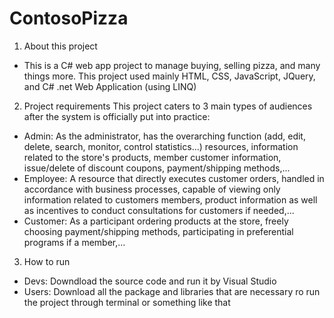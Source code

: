 # ContosoPizza
1. About this project
- This is a C# web app project to manage buying, selling pizza, and many things more. This project used mainly HTML, CSS, JavaScript, JQuery, and C# .net Web Application (using LINQ)

2. Project requirements
This project caters to 3 main types of audiences after the system is officially put into practice:
- Admin: As the administrator, has the overarching function (add, edit, delete, search, monitor, control statistics...) resources,
information related to the store's products, member customer information, issue/delete of discount coupons, payment/shipping methods,...
- Employee: A resource that directly executes customer orders, handled in accordance with business processes,
capable of viewing only information related to customers members, product information as well as incentives to conduct consultations for customers if needed,...
- Customer: As a participant ordering products at the store, freely choosing payment/shipping methods, participating in preferential programs if a member,...

3. How to run
- Devs: Downdload the source code and run it by Visual Studio
- Users: Download all the package and libraries that are necessary ro run the project through terminal or something like that

